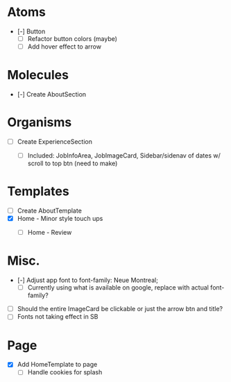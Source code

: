# Atoms
- [-] Button
  - [ ] Refactor button colors (maybe)
  - [ ] Add hover effect to arrow

# Molecules
- [-] Create AboutSection

# Organisms
- [ ] Create ExperienceSection
  - [ ] Included: JobInfoArea, JobImageCard, Sidebar/sidenav of dates w/ scroll to top btn (need to make)


# Templates
- [ ] Create AboutTemplate
- [x] Home - Minor style touch ups
  - [ ] Home - Review


# Misc.
- [-] Adjust app font to font-family: Neue Montreal;
  - [ ] Currently using what is available on google, replace with actual font-family?
- [ ] Should the entire ImageCard be clickable or just the arrow btn and title?
- [ ] Fonts not taking effect in SB

# Page
- [x] Add HomeTemplate to page
  - [ ] Handle cookies for splash
